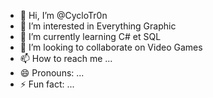 - 👋 Hi, I’m @CycloTr0n
- 👀 I’m interested in Everything Graphic
- 🌱 I’m currently learning C# et SQL
- 💞️ I’m looking to collaborate on Video Games  
- 📫 How to reach me ...
- 😄 Pronouns: ...
- ⚡ Fun fact: ...

<!---
CycloTr0n/CycloTr0n is a ✨ special ✨ repository because its `README.md` (this file) appears on your GitHub profile.
You can click the Preview link to take a look at your changes.
--->
